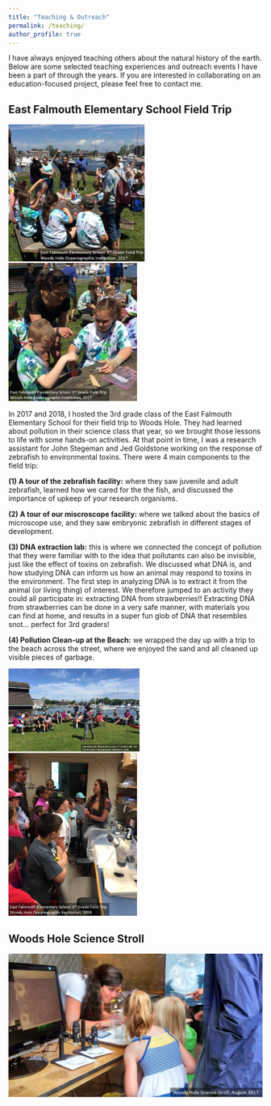 ```yaml
---
title: "Teaching & Outreach"
permalink: /teaching/
author_profile: true
---
```


I have always enjoyed teaching others about the natural history of the earth. Below are some selected teaching experiences and outreach events I have been a part of through the years. If you are interested in collaborating on an education-focused project, please feel free to contact me.

## East Falmouth Elementary School Field Trip


<p float="center">
  <img src="/images/EFES2017a-labeled.jpg" width="270" />
  <img src="/images/EFES2017b-labeled.jpg" width="255" /> 
</p>


In 2017 and 2018, I hosted the 3rd grade class of the East Falmouth Elementary School for their field trip to Woods Hole. They had learned about pollution in their science class that year, so we brought those lessons to life with some hands-on activities. At that point in time, I was a research assistant for John Stegeman and Jed Goldstone working on the response of zebrafish to environmental toxins. There were 4 main components to the field trip: 

**(1) A tour of the zebrafish facility:** where they saw juvenile and adult zebrafish, learned how we cared for the the fish, and discussed the importance of upkeep of your research organisms. 

**(2) A tour of our miscroscope facility:** where we talked about the basics of microscope use, and they saw embryonic zebrafish in different stages of development.

**(3) DNA extraction lab:** this is where we connected the concept of pollution that they were familiar with to the idea that pollutants can also be invisible, just like the effect of toxins on zebrafish. We discussed what DNA is, and how studying DNA can inform us how an animal may respond to toxins in the environment. The first step in analyzing DNA is to extract it from the animal (or living thing) of interest. We therefore jumped to an activity they could all participate in: extracting DNA from strawberries!! Extracting DNA from strawberries can be done in a very safe manner, with materials you can find at home, and results in a super fun glob of DNA that resembles snot... perfect for 3rd graders!

**(4) Pollution Clean-up at the Beach:** we wrapped the day up with a trip to the beach across the street, where we enjoyed the sand and all cleaned up visible pieces of garbage.


<p float="center">
  <img src="/images/EFES2018b-labeled.jpg" width="260" />
  <img src="/images/EFES2018c-labeled.jpg" width="255" /> 
</p>



<!-- ![EFES2018.](/images/EFES2018b-labeled.jpg)

![EFES2018.](/images/EFES2018c-labeled.jpg) -->

## Woods Hole Science Stroll

![Stroll.](/images/ScienceStroll1-labeled.jpg)
